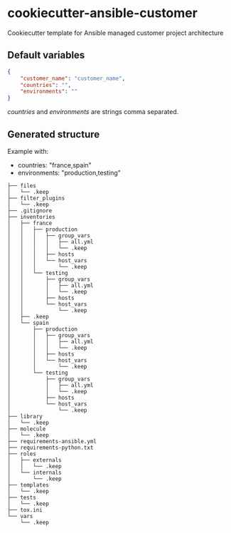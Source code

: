 # cookiecutter-ansible-customer

Cookiecutter template for Ansible managed customer project architecture

## Default variables

```json
{
    "customer_name": "customer_name",
    "countries": "",
    "environments": ""
}
```

*countries* and *environments* are strings comma separated.

## Generated structure

Example with:
* countries: "france,spain"
* environments: "production,testing"

```
├── files
│   └── .keep
├── filter_plugins
│   └── .keep
├── .gitignore
├── inventories
│   ├── france
│   │   ├── production
│   │   │   ├── group_vars
│   │   │   │   ├── all.yml
│   │   │   │   └── .keep
│   │   │   ├── hosts
│   │   │   └── host_vars
│   │   │       └── .keep
│   │   └── testing
│   │       ├── group_vars
│   │       │   ├── all.yml
│   │       │   └── .keep
│   │       ├── hosts
│   │       └── host_vars
│   │           └── .keep
│   ├── .keep
│   └── spain
│       ├── production
│       │   ├── group_vars
│       │   │   ├── all.yml
│       │   │   └── .keep
│       │   ├── hosts
│       │   └── host_vars
│       │       └── .keep
│       └── testing
│           ├── group_vars
│           │   ├── all.yml
│           │   └── .keep
│           ├── hosts
│           └── host_vars
│               └── .keep
├── library
│   └── .keep
├── molecule
│   └── .keep
├── requirements-ansible.yml
├── requirements-python.txt
├── roles
│   ├── externals
│   │   └── .keep
│   └── internals
│       └── .keep
├── templates
│   └── .keep
├── tests
│   └── .keep
├── tox.ini
└── vars
    └── .keep
```

